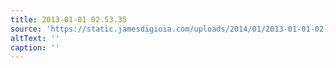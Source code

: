 ```yaml
---
title: 2013-01-01 02.53.35
source: 'https://static.jamesdigioia.com/uploads/2014/01/2013-01-01-02-53-35-scaled.jpg'
altText: ''
caption: ''
---
```


